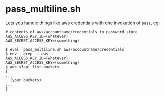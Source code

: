 # pass_multiline.sh

Lets you handle things like aws credentials with one invokation of `pass`, eg:

```
# contents of aws/accountname/credentials in password store
AWS_ACCESS_KEY_ID=(whatever)
AWS_SECRET_ACCESS_KEY=(something)

$ eval `pass_multiline.sh aws/accountname/credentials`
$ env | grep -i aws
AWS_ACCESS_KEY_ID=(whatever)
AWS_SECRET_ACCESS_KEY=(something)
$ aws s3api list-buckets
{
...
  (your buckets)
...
}
```
